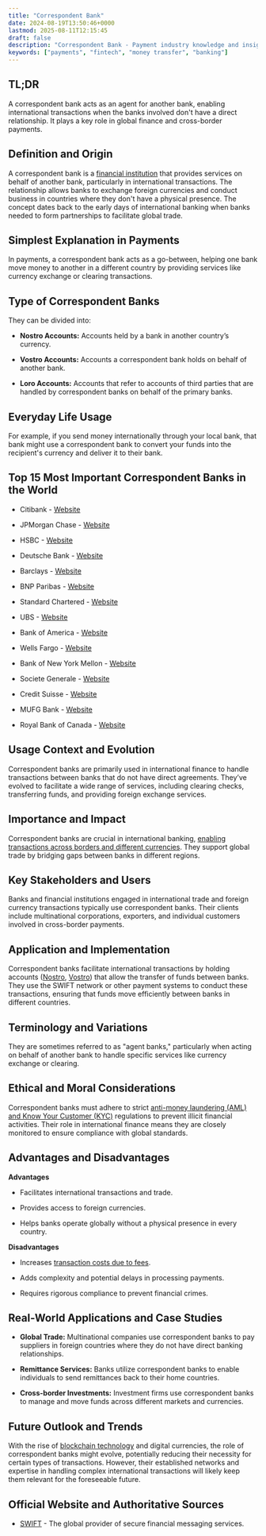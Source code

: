 ```yaml
---
title: "Correspondent Bank"
date: 2024-08-19T13:50:46+0000
lastmod: 2025-08-11T12:15:45
draft: false
description: "Correspondent Bank - Payment industry knowledge and insights"
keywords: ["payments", "fintech", "money transfer", "banking"]
---
```


## **TL;DR**

A correspondent bank acts as an agent for another bank, enabling international transactions when the banks involved don't have a direct relationship. It plays a key role in global finance and cross-border payments.

## **Definition and Origin**

A correspondent bank is a [financial institution](https://faisalkhanllc.xyz/resources/payments-wiki/f/financial-institution-fi/) that provides services on behalf of another bank, particularly in international transactions. The relationship allows banks to exchange foreign currencies and conduct business in countries where they don't have a physical presence. The concept dates back to the early days of international banking when banks needed to form partnerships to facilitate global trade.

## **Simplest Explanation in Payments**

In payments, a correspondent bank acts as a go-between, helping one bank move money to another in a different country by providing services like currency exchange or clearing transactions.

## **Type of Correspondent Banks**

They can be divided into:

- **Nostro Accounts:** Accounts held by a bank in another country’s currency.

- **Vostro Accounts:** Accounts a correspondent bank holds on behalf of another bank.

- **Loro Accounts:** Accounts that refer to accounts of third parties that are handled by correspondent banks on behalf of the primary banks.

## **Everyday Life Usage**

For example, if you send money internationally through your local bank, that bank might use a correspondent bank to convert your funds into the recipient's currency and deliver it to their bank.

## **Top 15 Most Important Correspondent Banks in the World**

- Citibank - [Website](https://www.citigroup.com/)

- JPMorgan Chase - [Website](https://www.jpmorganchase.com/)

- HSBC - [Website](https://www.hsbc.com/)

- Deutsche Bank - [Website](https://www.db.com/)

- Barclays - [Website](https://www.barclays.com/)

- BNP Paribas - [Website](https://www.bnpparibas.com/)

- Standard Chartered - [Website](https://www.sc.com/)

- UBS - [Website](https://www.ubs.com/)

- Bank of America - [Website](https://www.bankofamerica.com/)

- Wells Fargo - [Website](https://www.wellsfargo.com/)

- Bank of New York Mellon - [Website](https://www.bnymellon.com/)

- Societe Generale - [Website](https://www.societegenerale.com/)

- Credit Suisse - [Website](https://www.credit-suisse.com/)

- MUFG Bank - [Website](https://www.mufg.jp/)

- Royal Bank of Canada - [Website](https://www.rbc.com/)

## **Usage Context and Evolution**

Correspondent banks are primarily used in international finance to handle transactions between banks that do not have direct agreements. They’ve evolved to facilitate a wide range of services, including clearing checks, transferring funds, and providing foreign exchange services.

## **Importance and Impact**

Correspondent banks are crucial in international banking, [enabling transactions across borders and different currencies](https://faisalkhanllc.xyz/resources/payments-wiki/c/cross-border-payments/). They support global trade by bridging gaps between banks in different regions.

## **Key Stakeholders and Users**

Banks and financial institutions engaged in international trade and foreign currency transactions typically use correspondent banks. Their clients include multinational corporations, exporters, and individual customers involved in cross-border payments.

## **Application and Implementation**

Correspondent banks facilitate international transactions by holding accounts ([Nostro](https://faisalkhan.com/learn/payments-wiki/what-is-the-difference-between-a-nostro-account-and-a-vostro-account/), [Vostro](https://faisalkhan.com/learn/payments-wiki/what-is-the-difference-between-a-nostro-account-and-a-vostro-account/)) that allow the transfer of funds between banks. They use the SWIFT network or other payment systems to conduct these transactions, ensuring that funds move efficiently between banks in different countries.

## **Terminology and Variations**

They are sometimes referred to as "agent banks," particularly when acting on behalf of another bank to handle specific services like currency exchange or clearing.

## **Ethical and Moral Considerations**

Correspondent banks must adhere to strict [anti-money laundering (AML) and Know Your Customer (KYC)](https://faisalkhanllc.xyz/resources/payments-wiki/k/know-your-customer-kyc-anti-money-laundering-aml/) regulations to prevent illicit financial activities. Their role in international finance means they are closely monitored to ensure compliance with global standards.

## **Advantages and Disadvantages**

**Advantages**

- Facilitates international transactions and trade.

- Provides access to foreign currencies.

- Helps banks operate globally without a physical presence in every country.

**Disadvantages**

- Increases [transaction costs due to fees](https://faisalkhanllc.xyz/resources/payments-wiki/t/transaction-fee/).

- Adds complexity and potential delays in processing payments.

- Requires rigorous compliance to prevent financial crimes.

## **Real-World Applications and Case Studies**

- **Global Trade:** Multinational companies use correspondent banks to pay suppliers in foreign countries where they do not have direct banking relationships.

- **Remittance Services:** Banks utilize correspondent banks to enable individuals to send remittances back to their home countries.

- **Cross-border Investments:** Investment firms use correspondent banks to manage and move funds across different markets and currencies.

## **Future Outlook and Trends**

With the rise of [blockchain technology](https://faisalkhanllc.xyz/resources/payments-wiki/b/blockchain/blockchain-technology/) and digital currencies, the role of correspondent banks might evolve, potentially reducing their necessity for certain types of transactions. However, their established networks and expertise in handling complex international transactions will likely keep them relevant for the foreseeable future.

## **Official Website and Authoritative Sources**

- [SWIFT](https://www.swift.com/) - The global provider of secure financial messaging services.
